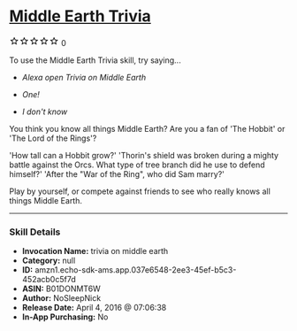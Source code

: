 # [Middle Earth Trivia](http://alexa.amazon.com/#skills/amzn1.echo-sdk-ams.app.037e6548-2ee3-45ef-b5c3-452acb0c5f7d)
![0 stars](../../images/ic_star_border_black_18dp_1x.png)![0 stars](../../images/ic_star_border_black_18dp_1x.png)![0 stars](../../images/ic_star_border_black_18dp_1x.png)![0 stars](../../images/ic_star_border_black_18dp_1x.png)![0 stars](../../images/ic_star_border_black_18dp_1x.png) 0

To use the Middle Earth Trivia skill, try saying...

* *Alexa open Trivia on Middle Earth*

* *One!*

* *I don't know*

You think you know all things Middle Earth? Are you a fan of 'The Hobbit' or 'The Lord of the Rings'?

'How tall can a Hobbit grow?'
'Thorin's shield was broken during a mighty battle against the Orcs. What type of tree branch did he use to defend himself?'
'After the "War of the Ring", who did Sam marry?'

Play by yourself, or compete against friends to see who really knows all things Middle Earth.

***

### Skill Details

* **Invocation Name:** trivia on middle earth
* **Category:** null
* **ID:** amzn1.echo-sdk-ams.app.037e6548-2ee3-45ef-b5c3-452acb0c5f7d
* **ASIN:** B01DONMT6W
* **Author:** NoSleepNick
* **Release Date:** April 4, 2016 @ 07:06:38
* **In-App Purchasing:** No
